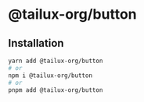 # @tailux-org/button

## Installation

```sh
yarn add @tailux-org/button
# or
npm i @tailux-org/button
# or
pnpm add @tailux-org/button
```
